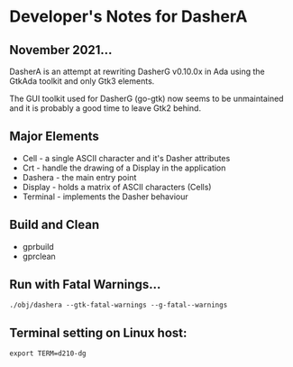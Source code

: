 <!--
 Copyright (C) 2021 Stephen Merrony
 
 This file is part of dashera.
 
 dashera is free software: you can redistribute it and/or modify
 it under the terms of the GNU General Public License as published by
 the Free Software Foundation, either version 3 of the License, or
 (at your option) any later version.
 
 dashera is distributed in the hope that it will be useful,
 but WITHOUT ANY WARRANTY; without even the implied warranty of
 MERCHANTABILITY or FITNESS FOR A PARTICULAR PURPOSE.  See the
 GNU General Public License for more details.
 
 You should have received a copy of the GNU General Public License
 along with dashera.  If not, see <http://www.gnu.org/licenses/>.
-->

# Developer's Notes for DasherA

## November 2021...

DasherA is an attempt at rewriting DasherG v0.10.0x in Ada using the
GtkAda toolkit and only Gtk3 elements.

The GUI toolkit used for DasherG (go-gtk) now seems to be unmaintained and it is probably a good time to leave Gtk2 behind. 

## Major Elements

* Cell - a single ASCII character and it's Dasher attributes
* Crt - handle the drawing of a Display in the application
* Dashera - the main entry point
* Display - holds a matrix of ASCII characters (Cells)
* Terminal - implements the Dasher behaviour


## Build and Clean
* gprbuild
* gprclean

## Run with Fatal Warnings...
`./obj/dashera --gtk-fatal-warnings --g-fatal--warnings`

## Terminal setting on Linux host:

`export TERM=d210-dg`